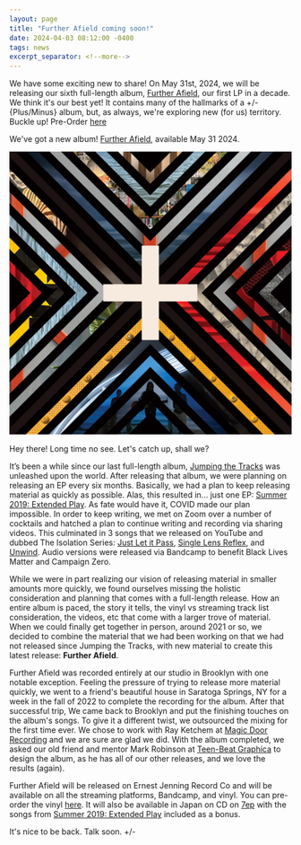 ```yaml
---
layout: page
title: "Further Afield coming soon!"
date: 2024-04-03 08:12:00 -0400
tags: news
excerpt_separator: <!--more-->
---
```


We have some exciting new to share! On May 31st, 2024, we will be releasing our
sixth full-length album, [Further Afield](/further-afield/), our first LP in a decade. We think it's 
our best yet! It contains many of the hallmarks of a +/- {Plus/Minus} album, but, as always,
we're exploring new (for us) territory. Buckle up!
Pre-Order [here](https://ernestjenning.limitedrun.com/products/778312)

<!--more-->

We've got a new album! [Further Afield](/further-afield/), available May 31 2024.

<div id="news-image">
    <img src="/assets/img/fa.jpg"/>
</div>

Hey there! Long time no see. Let's catch up, shall we?  

It’s been a while since our last full-length album,
[Jumping the Tracks](/jumping-the-tracks/) was unleashed upon the world. After
releasing that album, we were planning on releasing an EP every six months. Basically, 
we had a plan to keep releasing material as quickly as possible. Alas, this resulted 
in... just one EP: [Summer 2019: Extended Play](/summer-2019-ep). As fate would have it, 
COVID made our plan impossible. In order to keep writing, we met on Zoom over a number
of cocktails and hatched a plan to continue writing and recording via sharing videos.
This culminated in 3 songs that we released on YouTube and dubbed The Isolation Series:
[Just Let it Pass](https://youtu.be/P_5gNopfRT4), [Single Lens Reflex](https://youtu.be/IEitz9cUWHQ), 
and [Unwind](https://youtu.be/Rb434w3SCnA). Audio versions were released via Bandcamp
to benefit Black Lives Matter and Campaign Zero.  

While we were in part realizing our vision of releasing material in smaller
amounts more quickly, we found ourselves missing the holistic consideration and
planning that comes with a full-length release. How an entire album is paced,
the story it tells, the vinyl vs streaming track list consideration, the videos,
etc that come with a larger trove of material. When we could finally get
together in person, around 2021 or so, we decided to combine the material that
we had been working on that we had not released since Jumping the Tracks, with
new material to create this latest release: **Further Afield**.

Further Afield was recorded entirely at our studio in Brooklyn with one notable
exception. Feeling the pressure of trying to release more material quickly, we
went to a friend's beautiful house in Saratoga Springs, NY for a week in the
fall of 2022 to complete the recording for the album. After that successful
trip, We came back to Brooklyn and put the finishing touches on the album's
songs. To give it a different twist, we outsourced the mixing for the first time ever. 
We chose to work with Ray Ketchem at [Magic Door Recording](https://www.magicdoorrecording.com/)
and we are sure are glad we did. With the album completed, we asked our old friend and
mentor Mark Robinson at [Teen-Beat Graphica](https://mmarkk.com/) to design the album, as he has all of
our other releases, and we love the results (again).

Further Afield will be released on Ernest Jenning Record Co and will be available on all
the streaming platforms, Bandcamp, and vinyl. You can pre-order the vinyl
[here](https://ernestjenning.limitedrun.com/products/778312).  It will also be available in Japan on CD on [7ep](http://7ep.net/)
with the songs from [Summer 2019: Extended Play](/summer-2019-ep/) included as a
bonus.  

It's nice to be back.  Talk soon.
+/-
